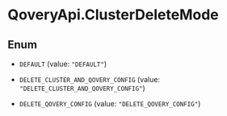 # QoveryApi.ClusterDeleteMode

## Enum


* `DEFAULT` (value: `"DEFAULT"`)

* `DELETE_CLUSTER_AND_QOVERY_CONFIG` (value: `"DELETE_CLUSTER_AND_QOVERY_CONFIG"`)

* `DELETE_QOVERY_CONFIG` (value: `"DELETE_QOVERY_CONFIG"`)


